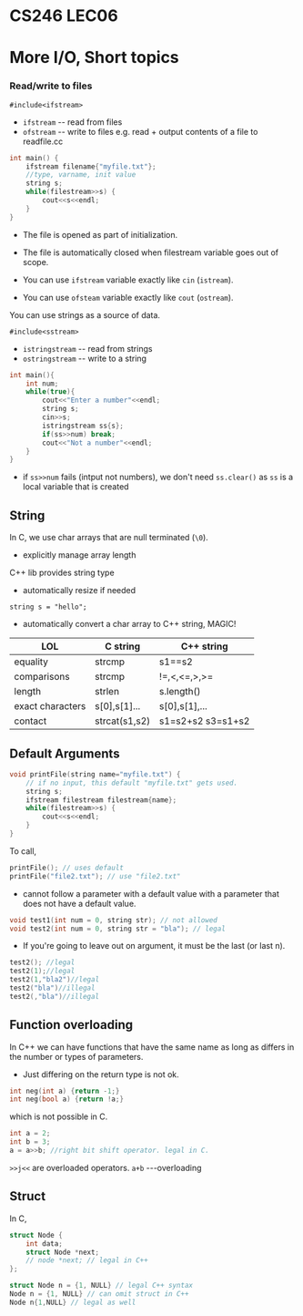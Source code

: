 # CS246 LEC06
# More I/O, Short topics


### Read/write to files
`#include<ifstream>`
- `ifstream` -- read from files
- `ofstream` -- write to files
e.g. read + output contents of a file to readfile.cc

```cpp
int main() {
	ifstream filename{"myfile.txt"};
	//type, varname, init value
	string s;
	while(filestream>>s) {
		cout<<s<<endl;
	}
}
```



- The file is opened as part of initialization.
- The file is automatically closed when filestream variable goes out of scope.


- You can use `ifstream` variable exactly like `cin` (`istream`).
- You can use `ofsteam` variable exactly like `cout` (`ostream`).

You can use strings as a source of data.

`#include<sstream>`
- `istringstream` -- read from strings
- `ostringstream` -- write to a string


```cpp
int main(){
	int num;
	while(true){
		cout<<"Enter a number"<<endl;
		string s;
		cin>>s;
		istringstream ss{s};
		if(ss>>num) break;
		cout<<"Not a number"<<endl;
	}
}

```

- if `ss>>num` fails (intput not numbers), we don't need `ss.clear()` as `ss` is a local variable that is created 

## String
In C, we use char arrays that are null terminated (`\0`). 
- explicitly manage array length

C++ lib provides string type
- automatically resize if needed

`string s = "hello";`
- automatically convert a char array to C++ string, MAGIC!



|LOL | C string | C++ string|
|----|----|---|
|equality | strcmp | s1==s2|
|comparisons | strcmp | !=,<,<=,>,>=|
|length | strlen | s.length()|
|exact characters | s[0],s[1]... | s[0],s[1],...|
|contact | strcat(s1,s2) | s1=s2+s2 s3=s1+s2|


## Default Arguments
```cpp
void printFile(string name="myfile.txt") { 
	// if no input, this default "myfile.txt" gets used.
	string s;
	ifstream filestream filestream{name};
	while(filestream>>s) {
		cout<<s<<endl;
	}
}
```

To call,

```cpp
printFile(); // uses default
printFile("file2.txt"); // use "file2.txt"
```
- cannot follow a parameter with a default value with a parameter that does not have a default value.
```cpp
void test1(int num = 0, string str); // not allowed
void test2(int num = 0, string str = "bla"); // legal
```
- If you're going to leave out on argument, it must be the last (or last n).
```cpp
test2(); //legal
test2(1);//legal
test2(1,"bla2")//legal
test2("bla")//illegal
test2(,"bla")//illegal
```

## Function overloading
In C++ we can have functions that have the same name as long as differs in the number or types of parameters.
- Just differing on the return type is not ok.
```cpp
int neg(int a) {return -1;}
int neg(bool a) {return !a;}
```
which is not possible in C.

```cpp
int a = 2;
int b = 3;
a = a>>b; //right bit shift operator. legal in C.
```
`>>j<<` are overloaded operators. 
`a+b` ---overloading

## Struct
In C,
```cpp
struct Node {
	int data;
	struct Node *next;
	// node *next; // legal in C++
};

struct Node n = {1, NULL} // legal C++ syntax
Node n = {1, NULL} // can omit struct in C++
Node n{1,NULL} // legal as well
```























